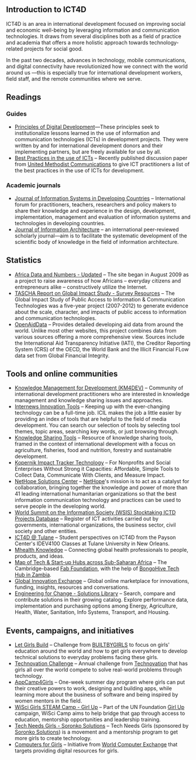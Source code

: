 

## Introduction to ICT4D

ICT4D is an area in international development focused on improving social and economic well-being by leveraging information and communication technologies. It draws from several disciplines both as a field of practice and academia that offers a more holistic approach towards technology-related projects for social good.

In the past two decades, advances in technology, mobile communications, and digital connectivity have revolutionized how we connect with the world around us —this is especially true for international development workers, field staff, and the remote communities where we serve.

##  Readings

### Guides

- [Principles of Digital Development](http://digitalprinciples.org/)—These principles seek to institutionalize lessons learned in the use of information and communication technologies (ICTs) in development projects. They were written by and for international development donors and their implementing partners, but are freely available for use by all.
- [Best Practices in the use of ICTs](http://ow.ly/uLrRM) – Recently published discussion paper from [United Methodist Communications](http://www.umcom.org/site/c.mrLZJ9PFKmG/b.2730433/k.BD83/Home.htm) to give ICT practitioners a list of the best practices in the use of ICTs for development.

### Academic journals

- [Journal of Information Systems in Developing Countries](http://www.ejisdc.org/ojs2/index.php/ejisdc) – International forum for practitioners, teachers, researchers and policy makers to share their knowledge and experience in the design, development, implementation, management and evaluation of information systems and technologies in developing countries.
- [Journal of Information Architecture](http://journalofia.org/) – an international peer-reviewed scholarly journal—aim is to facilitate the systematic development of the scientific body of knowledge in the field of information architecture.

## Statistics

- [Africa Data and Numbers - Updated](http://www.oafrica.com/data/) – The site began in August 2009 as a project to raise awareness of how Africans – everyday citizens and entrepreneurs alike – constructively utilize the Internet.
- [TASCHA Report on Global Impact Study - Survey Resources](http://www.globalimpactstudy.org/resources/resources-surveys/) – The Global Impact Study of Public Access to Information & Communication Technologies was a five-year project (2007-2012) to generate evidence about the scale, character, and impacts of public access to information and communication technologies.
- [OpenAidData](http://www.openaiddata.org/) – Provides detailed developing aid data from around the world. Unlike most other websites, this project combines data from various sources offering a more comprehensive view. Sources include the International Aid Transparency Initiative (IATI), the Creditor Reporting System (CRS) of the OECD, the World Bank and the Illicit Financial FLow data set from Global Financial Integrity.



## Tools and online communities

- [Knowledge Management for Development (KM4DEV)](http://www.km4dev.org/) – Community of international development practitioners who are interested in knowledge management and knowledge sharing issues and approaches.
- [Internews Innovation Tools](https://innovation.internews.org/tools) – Keeping up with the ever-changing technology can be a full-time job. ICIL makes the job a little easier by providing an index of tools that are helpful to the field of media development. You can search our selection of tools by selecting tool themes, topic areas, searching key words, or just browsing through.
- [Knowledge Sharing Tools](http://www.kstoolkit.org/) – Resource of knowledge sharing tools, framed in the context of international development with a focus on agriculture, fisheries, food and nutrition, forestry and sustainable development.
- [Kopernik Impact Tracker Technology](http://impacttrackertech.kopernik.info/) – For Nonprofits and Social Enterprises Without Strong it Capacities: Affordable, Simple Tools to Collect Data, Communicate With Clients, and Measure Impact.
- [NetHope Solutions Center](http://solutionscenter.nethope.org/) – [NetHope](http://nethope.org/)'s mission is to act as a catalyst for collaboration, bringing together the knowledge and power of more than 41 leading international humanitarian organizations so that the best information communication technology and practices can be used to serve people in the developing world.
- [World Summit on the Information Society (WSIS) Stocktaking ICTD Projects Database](http://groups.itu.int/Default.aspx?tabid=788&language=en-US) – Register of ICT activities carried out by governments, international organizations, the business sector, civil society and other entities.
- [ICT4D @ Tulane](https://tulaneict4d.wordpress.com/country-ict-resources/) – Student perspectives on ICT4D from the Payson Center's IDEV4100 Classes at Tulane University in New Orleans.
- [Mhealth Knowledge](http://mhealthknowledge.org/) – Connecting global health professionals to people, products, and ideas.
- [Map of Tech & Start-up Hubs across Sub-Saharan Africa](https://docs.google.com/spreadsheets/d/1DvXVB2ikFzUxi78lznojlZyDcR_Gn43i7m-Y3mkTrCQ/edit#gid=0) – The Cambridge-based [Fab Foundation](http://www.fabfoundation.org/), with the help of [BongoHive Tech Hub in Zambia](http://bongohive.co.zm/).
- [Global Innovation Exchange](http://www.globalinnovationexchange.com/) – Global online marketplace for innovations, funding, insights, resources and conversations.
- [Engineering for Change - Solutions Library](http://solutions.engineeringforchange.org/) – Search, compare and contribute solutions in their growing catalog. Explore performance data, implementation and purchasing options among Energy, Agriculture, Health, Water, Sanitation, Info Systems, Transport, and Housing.



## Events, campaigns, and initiatives

- [Let Girls Build](http://www.builtbygirls.com/letgirlsbuild/) – Challenge from [BUILTBYGIRLS](http://www.builtbygirls.com/letgirlsbuild/) to focus on girls' education around the world and how to get girls everywhere to develop technical solutions to everyday problems facing these girls.
- [Technovation Challenge](http://www.technovationchallenge.org/) – Annual challenge from [Technovation](http://technovationchallenge.org/) that has girls all over the world compete to solve real-world problems through technology.
- [AppCamp4Girls](http://appcamp4girls.com/) – One-week summer day program where girls can put their creative powers to work, designing and building apps, while learning more about the business of software and being inspired by women mentors in the field.
- [WiSci Girls STEAM Camp - Girl Up](https://girlup.org/wisci/) – Part of the UN Foundation [Girl Up](https://girlup.org/) campaign, WiSci Camp aims to help bridge that gap through access to education, mentorship opportunities and leadership training.
- [Tech Needs Girls - Soronko Solutions](http://www.soronkosolutions.com/tng.html) – Tech Needs Girls (sponsored by [Soronko Solutions](http://www.soronkosolutions.com/)) is a movement and a mentorship program to get more girls to create technology.
- [Computers for Girls](http://www.worldcomputerexchange.org/computers-girls) – Initiative from [World Computer Exchange](http://www.worldcomputerexchange.org/) that targets providing digital resources for girls.


